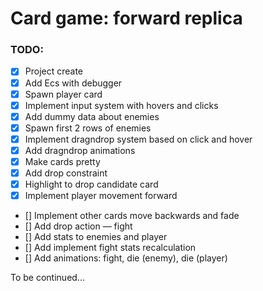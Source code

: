 # Card game: forward replica

### TODO:

- [x] Project create
- [x] Add Ecs with debugger
- [x] Spawn player card
- [x] Implement input system with hovers and clicks
- [x] Add dummy data about enemies
- [x] Spawn first 2 rows of enemies
- [x] Implement dragndrop system based on click and hover
- [x] Add dragndrop animations
- [x] Make cards pretty
- [x] Add drop constraint
- [x] Highlight to drop candidate card 
- [x] Implement player movement forward
- [] Implement other cards move backwards and fade
- [] Add drop action — fight
- [] Add stats to enemies and player
- [] Add implement fight stats recalculation
- [] Add animations: fight, die (enemy), die (player)

To be continued... 
